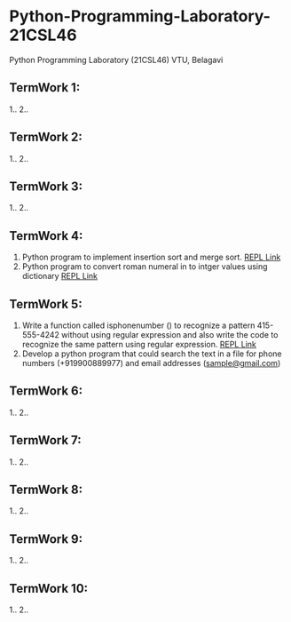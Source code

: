 # Python-Programming-Laboratory-21CSL46
Python Programming Laboratory (21CSL46) VTU, Belagavi

## TermWork 1:
1..
2..

## TermWork 2:
1..
2..

## TermWork 3:
1..
2..

## TermWork 4:
1. Python program to implement insertion sort and merge sort.  [REPL Link](https://replit.com/@gcdeshpande/21CSL464a?v=1)
2. Python program to convert roman numeral in to intger values using dictionary [REPL Link](https://replit.com/@gcdeshpande/21CSL464b?v=1)

## TermWork 5:
1. Write a function called isphonenumber () to recognize a pattern 415-555-4242 without using regular expression and also write the code to recognize the same pattern using regular expression. [REPL Link](https://replit.com/@gcdeshpande/21CSL465a?v=1)
2. Develop a python program that could search the text in a file for phone numbers (+919900889977) and email addresses (sample@gmail.com)

## TermWork 6:
1..
2..

## TermWork 7:
1..
2..

## TermWork 8:
1..
2..

## TermWork 9:
1..
2..

## TermWork 10:
1..
2..

